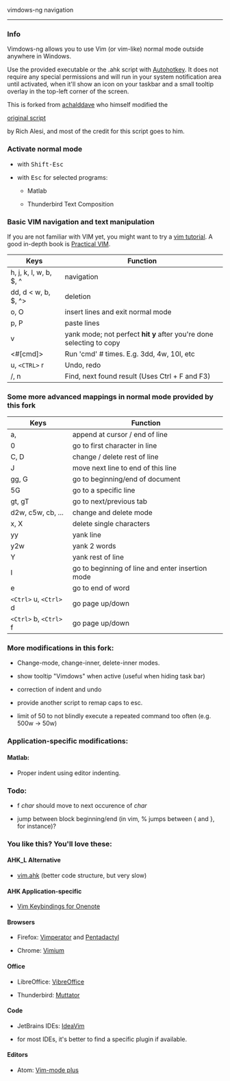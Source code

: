 vimdows-ng navigation

---------------------



### Info

Vimdows-ng allows you to use Vim (or vim-like) normal mode outside anywhere in Windows.



Use the provided executable or the .ahk script with [Autohotkey](http://www.autohotkey.com). It does not require any special permissions and will run in your system notification area until activated, when it'll show an icon on your taskbar and a small tooltip overlay in the top-left corner of the screen.



This is forked from [achalddave](https://github.com/achalddave/Vimdows-Navigation) who himself modified the

[original script](http://www.autohotkey.com/community/viewtopic.php?t=44762)

by Rich Alesi, and most of the credit for this script goes to him.



### Activate normal mode

- with <tt>Shift-Esc</tt>

- with <tt>Esc</tt> for selected programs:

	* Matlab

	* Thunderbird Text Composition



### Basic VIM navigation and text manipulation

If you are not familiar with VIM yet, you might want to try a [vim tutorial](http://www.openvim.com/). A good in-depth book is [Practical VIM](https://pragprog.com/book/dnvim2/practical-vim-second-edition).

|Keys  |Function|
|--------|--------|
|h, j, k, l, w, b, $, ^ |navigation|
|dd, d < w, b, $, ^>      |deletion|
|o, O  | insert lines and exit normal mode|
|p, P  | paste lines|
|v  | yank mode; not perfect **hit y** after you're done selecting to copy|
|<#[cmd]>| Run 'cmd' # times. E.g. 3dd, 4w, 10l, etc|
|u, `<CTRL>` r| Undo, redo|
|/, n |  Find, next found result (Uses Ctrl + F and F3)|





### Some more advanced mappings in normal mode provided by this fork

|Keys  |Function|
|---------------|--------|
|a, | append at cursor / end of line|
|0| go to first character in line|
|C, D|change / delete rest of line|
|J| move next line to end of this line|
|gg, G| go to beginning/end of document|
|5G |go to a specific line|
|gt, gT|go to next/previous tab|
|d2w, c5w, cb, ... |change and delete mode|
|x, X| delete single characters|
|yy|yank line|
|y2w| yank 2 words|
|Y|yank rest of line|
|I|go to beginning of line and enter insertion mode|
|e|go to end of word|
|`<Ctrl>` u, `<Ctrl>` d|go page up/down|
|`<Ctrl>` b, `<Ctrl>` f|go page up/down|



### More modifications in this fork:

- Change-mode, change-inner, delete-inner modes.

- show tooltip "Vimdows" when active (useful when hiding task bar)

- correction of indent and undo

- provide another script to remap caps to esc.

- limit of 50 to not blindly execute a repeated command too often (e.g. 500w -> 50w)



### Application-specific modifications:

#### Matlab:

- Proper indent using editor indenting.



### Todo:

- f _char_ should move to next occurence of _char_

- jump between block beginning/end (in vim, % jumps between { and }, for instance)?



### You like this? You'll love these:

#### AHK_L Alternative

- [vim.ahk](https://github.com/mihaifm/vim.ahk) (better code structure, but very slow)



#### AHK Application-specific

- [Vim Keybindings for Onenote](https://github.com/idvorkin/Vim-Keybindings-For-Onenote)



#### Browsers

- Firefox: [Vimperator](https://addons.mozilla.org/de/firefox/addon/vimperator/) and [Pentadactyl](http://5digits.org/pentadactyl/)

- Chrome: [Vimium](https://vimium.github.io/)



#### Office

- LibreOffice: [VibreOffice](https://github.com/seanyeh/vibreoffice)

- Thunderbird: [Muttator](https://addons.mozilla.org/de/thunderbird/addon/muttator/)



#### Code

- JetBrains IDEs: [IdeaVim](https://plugins.jetbrains.com/plugin/164?pr=idea)

- for most IDEs, it's better to find a specific plugin if available.



#### Editors

- Atom: [Vim-mode plus](https://atom.io/packages/vim-mode-plus)

